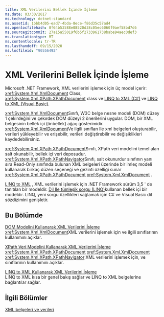 ```yaml
---
title: XML Verilerini Bellek İçinde İşleme
ms.date: 03/30/2017
ms.technology: dotnet-standard
ms.assetid: 1bbb4d05-ead7-4bda-8ece-f86d35c57ad4
ms.openlocfilehash: 0f64b53588e08520d38c05ec6060f9aef58bd7d6
ms.sourcegitcommit: 27a15a55019f6b5f2733961738babe94aec0def3
ms.translationtype: MT
ms.contentlocale: tr-TR
ms.lasthandoff: 09/15/2020
ms.locfileid: "90556492"
---
```

# <a name="processing-xml-data-in-memory"></a>XML Verilerini Bellek İçinde İşleme
Microsoft .NET Framework, XML verilerini işlemek için üç model içerir: <xref:System.Xml.XmlDocument> Class, <xref:System.Xml.XPath.XPathDocument> class ve [LINQ to XML (C#)](../../linq/linq-xml-overview.md) ve [LINQ to XML (Visual Basic)](../../linq/linq-xml-overview.md).  
  
 <xref:System.Xml.XmlDocument>Sınıfı, W3C belge nesne modeli (DOM) düzey 1 çekirdeğini ve çekırdek DOM düzeyi 2 önerilerini uygular. DOM, bir XML belgesinin bellek içi (önbellek) ağaç gösterimidir. <xref:System.Xml.XmlDocument>Ve ilgili sınıfları Ile xml belgeleri oluşturabilir, verileri yükleyebilir ve erişebilir, verileri değiştirebilir ve değişiklikleri kaydedebilirsiniz.  
  
 <xref:System.Xml.XPath.XPathDocument>Sınıfı, XPath veri modelini temel alan salt okunabilir, bellek içi veri deposudur. <xref:System.Xml.XPath.XPathNavigator>Sınıfı, salt okunurdur sınıfının yanı sıra Read-Only sınıfında bulunan XML belgeleri üzerinde bir imleç modeli kullanarak birkaç düzen seçeneği ve gezinti özelliği sunar <xref:System.Xml.XPath.XPathDocument> <xref:System.Xml.XmlDocument> .  
  
 [LINQ to XML](../../linq/linq-xml-overview.md) , XML verilerini işlemek için .NET Framework sürüm 3,5 ' de tanıtılan bir modeldir. [Dil Ile tümleşik sorgu (LINQ)](../../../csharp/programming-guide/concepts/linq/index.md)kullanan bellek içi bir modeldir. LINQ, yeni sorgu özellikleri sağlamak için C# ve Visual Basic dil sözdizimini genişletir.  
  
## <a name="in-this-section"></a>Bu Bölümde  
 [DOM Modelini Kullanarak XML Verilerini İşleme](process-xml-data-using-the-dom-model.md)  
 <xref:System.Xml.XmlDocument>XML verilerini işlemek için ve ilgili sınıflarının kullanımını açıklar.  
  
 [XPath Veri Modelini Kullanarak XML Verilerini İşleme](process-xml-data-using-the-xpath-data-model.md)  
 <xref:System.Xml.XPath.XPathDocument> <xref:System.Xml.XmlDocument> <xref:System.Xml.XPath.XPathNavigator> XML verilerini işlemek için, ve sınıflarının kullanımını açıklar.  
  
 [LINQ to XML Kullanarak XML Verilerini İşleme](process-xml-data-using-linq-to-xml.md)  
 LINQ to XML kısa bir genel bakış sağlar ve LINQ to XML belgelerine bağlantılar sağlar.  
  
## <a name="related-sections"></a>İlgili Bölümler  
 [XML belgeleri ve verileri](index.md)
